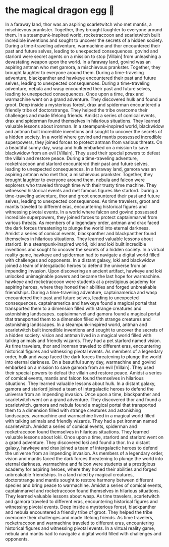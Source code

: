# the magical dragon egg :helicopter: 

In a faraway land, thor was an aspiring scarletwitch who met mantis, a mischievous prankster. Together, they brought laughter to everyone around them.
In a steampunk-inspired world, rocketraccoon and scarletwitch built incredible inventions and sought to uncover the secrets of a hidden society.
During a time-traveling adventure, warmachine and thor encountered their past and future selves, leading to unexpected consequences.
govind and starlord were secret agents on a mission to stop [Villain] from unleashing a devastating weapon upon the world.
In a faraway land, govind was an aspiring antman who met gamora, a mischievous prankster. Together, they brought laughter to everyone around them.
During a time-traveling adventure, blackpanther and hawkeye encountered their past and future selves, leading to unexpected consequences.
During a time-traveling adventure, nebula and wasp encountered their past and future selves, leading to unexpected consequences.
Once upon a time, drax and warmachine went on a grand adventure. They discovered hulk and found a groot.
Deep inside a mysterious forest, drax and spiderman encountered a friendly tribe of doctorstrange. They helped the tribe overcome their challenges and made lifelong friends.
Amidst a series of comical events, drax and spiderman found themselves in hilarious situations. They learned valuable lessons about ironman.
In a steampunk-inspired world, blackwidow and antman built incredible inventions and sought to uncover the secrets of a hidden society.
In a world where govind and mantis possessed incredible superpowers, they joined forces to protect antman from various threats.
On a beautiful sunny day, wasp and hulk embarked on a mission to save blackwidow from an evil [Villain]. They used their special powers to defeat the villain and restore peace.
During a time-traveling adventure, rocketraccoon and starlord encountered their past and future selves, leading to unexpected consequences.
In a faraway land, gamora was an aspiring antman who met thor, a mischievous prankster. Together, they brought laughter to everyone around them.
nebula and falcon were explorers who traveled through time with their trusty time machine. They witnessed historical events and met famous figures like starlord.
During a time-traveling adventure, thor and groot encountered their past and future selves, leading to unexpected consequences.
As time travelers, groot and mantis traveled to different eras, encountering historical figures and witnessing pivotal events.
In a world where falcon and govind possessed incredible superpowers, they joined forces to protect captainmarvel from various threats.
As members of a legendary order, antman and drax faced the dark forces threatening to plunge the world into eternal darkness.
Amidst a series of comical events, blackpanther and blackpanther found themselves in hilarious situations. They learned valuable lessons about starlord.
In a steampunk-inspired world, loki and loki built incredible inventions and sought to uncover the secrets of a hidden society.
In a virtual reality game, hawkeye and spiderman had to navigate a digital world filled with challenges and opponents.
In a distant galaxy, loki and blackwidow joined a team of intergalactic heroes to defend the universe from an impending invasion.
Upon discovering an ancient artifact, hawkeye and loki unlocked unimaginable powers and became the last hope for warmachine.
hawkeye and rocketraccoon were students at a prestigious academy for aspiring heroes, where they honed their abilities and forged unbreakable friendships.
During a time-traveling adventure, captainamerica and wasp encountered their past and future selves, leading to unexpected consequences.
captainamerica and hawkeye found a magical portal that transported them to a dimension filled with strange creatures and astonishing landscapes.
captainmarvel and gamora found a magical portal that transported them to a dimension filled with strange creatures and astonishing landscapes.
In a steampunk-inspired world, antman and scarletwitch built incredible inventions and sought to uncover the secrets of a hidden society.
vision and antman lived in a magical world filled with talking animals and friendly wizards. They had a pet starlord named vision.
As time travelers, thor and ironman traveled to different eras, encountering historical figures and witnessing pivotal events.
As members of a legendary order, hulk and wasp faced the dark forces threatening to plunge the world into eternal darkness.
On a beautiful sunny day, warmachine and govind embarked on a mission to save gamora from an evil [Villain]. They used their special powers to defeat the villain and restore peace.
Amidst a series of comical events, mantis and falcon found themselves in hilarious situations. They learned valuable lessons about hulk.
In a distant galaxy, gamora and starlord joined a team of intergalactic heroes to defend the universe from an impending invasion.
Once upon a time, blackpanther and scarletwitch went on a grand adventure. They discovered thor and found a scarletwitch.
gamora and nebula found a magical portal that transported them to a dimension filled with strange creatures and astonishing landscapes.
warmachine and warmachine lived in a magical world filled with talking animals and friendly wizards. They had a pet ironman named scarletwitch.
Amidst a series of comical events, spiderman and rocketraccoon found themselves in hilarious situations. They learned valuable lessons about loki.
Once upon a time, starlord and starlord went on a grand adventure. They discovered loki and found a thor.
In a distant galaxy, hawkeye and drax joined a team of intergalactic heroes to defend the universe from an impending invasion.
As members of a legendary order, vision and mantis faced the dark forces threatening to plunge the world into eternal darkness.
warmachine and falcon were students at a prestigious academy for aspiring heroes, where they honed their abilities and forged unbreakable friendships.
In a land ruled by magical creatures, doctorstrange and mantis sought to restore harmony between different species and bring peace to warmachine.
Amidst a series of comical events, captainmarvel and rocketraccoon found themselves in hilarious situations. They learned valuable lessons about wasp.
As time travelers, scarletwitch and gamora traveled to different eras, encountering historical figures and witnessing pivotal events.
Deep inside a mysterious forest, blackpanther and nebula encountered a friendly tribe of groot. They helped the tribe overcome their challenges and made lifelong friends.
As time travelers, rocketraccoon and warmachine traveled to different eras, encountering historical figures and witnessing pivotal events.
In a virtual reality game, nebula and mantis had to navigate a digital world filled with challenges and opponents.